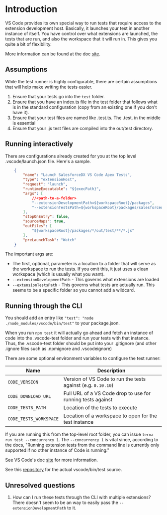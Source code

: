 # Introduction

VS Code provides its own special way to run tests that require access to the
extension development host. Basically, it launches your test in another instance
of itself. You have control over what extensions are launched, the tests that
are run, and also the workspace that it will run in. This gives you quite a bit
of flexibility.

More information can be found at the doc
[site](https://code.visualstudio.com/docs/extensions/testing-extensions).

## Assumptions

While the test runner is highly configurable, there are certain assumptions that
will help make writing the tests easier.

1. Ensure that your tests go into the `test` folder.
1. Ensure that you have an index.ts file in the test folder that follows what is
   in the standard configuration (copy from an existing one if you don't have
   it).
1. Ensure that your test files are named like <something>.test.ts. The .test. in
   the middle is essential
1. Ensure that your .js test files are compiled into the out/test directory.

## Running interactively

There are configurations already created for you at the top level
.vscode/launch.json file. Here's a sample.

```json
    {
        "name": "Launch SalesforceDX VS Code Apex Tests",
        "type": "extensionHost",
        "request": "launch",
        "runtimeExecutable": "${execPath}",
        "args": [
            //<path-to-a-folder>
            "--extensionDevelopmentPath=${workspaceRoot}/packages",
            "--extensionTestsPath=${workspaceRoot}/packages/salesforcedx-vscode-apex/out/test"
        ],
        "stopOnEntry": false,
        "sourceMaps": true,
        "outFiles": [
            "${workspaceRoot}/packages/*/out/test/**/*.js"
        ],
        "preLaunchTask": "Watch"
    }
```

The important args are:
* The first, optional, parameter is a location to a folder that will serve as
  the workspace to run the tests. If you omit this, it just uses a clean
  workspace (which is usually what you want).
* `--extensionDevelopmentPath` - This governs what extensions are loaded
* `--extensionTestsPath` - This governs what tests are actually run. This seems
  to be a specific folder so you cannot add a wildcard.

## Running through the CLI

You should add an entry like `"test": "node ./node_modules/vscode/bin/test"` to
your package.json.

When you run `npm test` it will actually go ahead and fetch an instance of code
into the .vscode-test folder and run your tests with that instance. Thus, the
.vscode-test folder should be put into your .gitignore (and other .ignore files
such as .npmignore and .vscodeignore)

There are some optional environment variables to configure the test runner:

| Name        | Description       |
| ------------|-------------------|
| `CODE_VERSION` | Version of VS Code to run the tests against (e.g.  `0.10.10`) |
| `CODE_DOWNLOAD_URL` | Full URL of a VS Code drop to use for running tests against |
| `CODE_TESTS_PATH` | Location of the tests to execute |
| `CODE_TESTS_WORKSPACE` | Location of a workspace to open for the test instance |

If you are running this from the top-level root folder, you can issue `lerna run
test --concurrency 1`. The `--concurrency 1` is vital since, according to the
docs, "Running extension tests from the command line is currently only supported
if no other instance of Code is running."

See VS Code's doc
[site](https://code.visualstudio.com/docs/extensions/testing-extensions#_running-tests-automatically-on-travis-ci-build-machines)
for more information.

See this
[repository](https://github.com/Microsoft/vscode-extension-vscode/blob/master/bin/test)
for the actual vscode/bin/test source.

## Unresolved questions

1. How can I run these tests through the CLI with multiple extensions? There
   doesn't seem to be an way to easily pass the `--extensionDevelopmentPath` to
   it.
